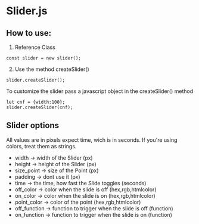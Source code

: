 # Slider.js

## How to use:

1. Reference Class 

```
const slider = new slider();
```
2. Use the method createSlider()
```
slider.createSlider();
```

To customize the slider pass a javascript object in the createSlider() method

```
let cnf = {width:100};
slider.createSlider(cnf);
```

## Slider options

All values are in pixels expect time, wich is in seconds. If you're using colors, treat them as strings.

- width -> width of the Slider (px)
- height -> height of the Slider (px)
- size_point -> size of the Point (px)
- padding -> dont use it (px)
- time -> the time, how fast the Slide toggles (seconds)
- off_color -> color when the slide is off (hex,rgb,htmlcolor)
- on_color -> color when the slide is on (hex,rgb,htmlcolor)
- point_color -> color of the point (hex,rgb,htmlcolor)
- off_function -> function to trigger when the slide is off (function)
- on_function -> function to trigger when the slide is on (function)
